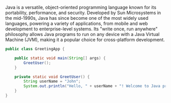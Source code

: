 Java is a versatile, object-oriented programming language known for its portability, performance, and security. Developed by Sun Microsystems in the mid-1990s, Java has since become one of the most widely used languages, powering a variety of applications, from mobile and web development to enterprise-level systems. Its "write once, run anywhere" philosophy allows Java programs to run on any device with a Java Virtual Machine (JVM), making it a popular choice for cross-platform development.

```java
public class GreetingApp {

    public static void main(String[] args) {
        GreetUser();
    }

    private static void GreetUser() {
        String userName = "John";
        System.out.println("Hello, " + userName + "! Welcome to Java programming.");
    }
}

```

